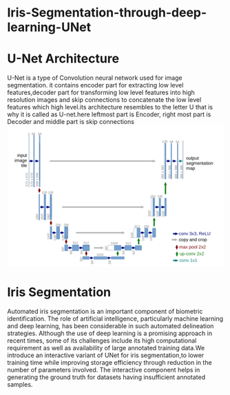 # Iris-Segmentation-through-deep-learning-UNet
# U-Net Architecture
U-Net is a type of Convolution neural network  used for image segmentation. it contains encoder part for extracting low level features,decoder part for transforming low level features into high resolution images and skip connections to concatenate the low level features which high level.its architecture resembles to the letter U that is why it is called as U-net.here leftmost part is Encoder, right most part is Decoder and middle part is skip connections
![image](https://github.com/naveen-purohit/Iris-Segmentation-through-deep-learning-UNet/blob/main/unet%20architecture.png)
# Iris Segmentation
Automated iris segmentation is an important component of biometric identification. The role of artificial intelligence, particularly machine learning and deep learning, has been considerable in such automated delineation strategies. Although the use of deep learning is a promising approach in recent times, some of its challenges include its high computational requirement as well as availability of large annotated training data.We introduce an interactive variant of UNet for iris segmentation,to lower training time while improving storage efficiency through reduction in the number of parameters involved. The interactive component helps in generating the ground truth for datasets having insufficient annotated samples.
